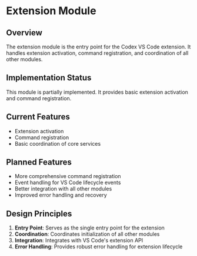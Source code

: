 # Extension Module

## Overview

The extension module is the entry point for the Codex VS Code extension. It handles extension activation, command registration, and coordination of all other modules.

## Implementation Status

This module is partially implemented. It provides basic extension activation and command registration.

## Current Features

- Extension activation
- Command registration
- Basic coordination of core services

## Planned Features

- More comprehensive command registration
- Event handling for VS Code lifecycle events
- Better integration with all other modules
- Improved error handling and recovery

## Design Principles

1. **Entry Point**: Serves as the single entry point for the extension
2. **Coordination**: Coordinates initialization of all other modules
3. **Integration**: Integrates with VS Code's extension API
4. **Error Handling**: Provides robust error handling for extension lifecycle